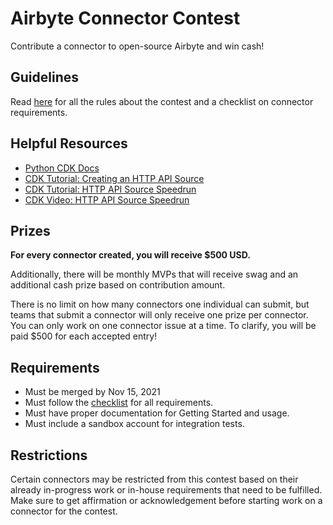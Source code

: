 # Airbyte Connector Contest
Contribute a connector to open-source Airbyte and win cash!

## Guidelines

Read [here](GUIDELINES.md) for all the rules about the contest and a checklist on connector requirements.

## Helpful Resources

* [Python CDK Docs](https://docs.airbyte.io/connector-development)
* [CDK Tutorial: Creating an HTTP API Source](https://docs.airbyte.io/connector-development/tutorials/cdk-tutorial-python-http)
* [CDK Tutorial: HTTP API Source Speedrun](https://docs.airbyte.io/connector-development/tutorials/cdk-speedrun)
* [CDK Video: HTTP API Source Speedrun](https://www.youtube.com/watch?v=kJ3hLoNfz_E&t=4s&ab_channel=Airbyte)

## Prizes

**For every connector created, you will receive $500 USD.**

Additionally, there will be monthly MVPs that will receive swag and an additional cash prize based on contribution amount.

There is no limit on how many connectors one individual can submit, but teams that submit a connector will only receive one prize per connector. You can only work on one connector issue at a time. To clarify, you will be paid $500 for each accepted entry!

## Requirements
* Must be merged by Nov 15, 2021
* Must follow the [checklist](https://github.com/airbytehq/hacktoberfest-2021/blob/main/GUIDELINES.md#connector-checklist) for all requirements.
* Must have proper documentation for Getting Started and usage.
* Must include a sandbox account for integration tests.

## Restrictions
Certain connectors may be restricted from this contest based on their already in-progress work or in-house requirements that need to be fulfilled. Make sure to get affirmation or acknowledgement before starting work on a connector for the contest.
